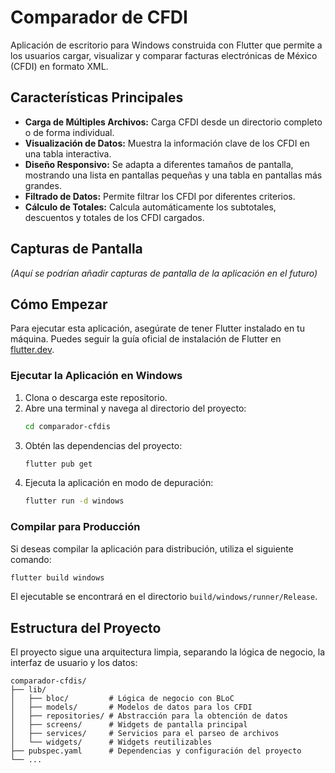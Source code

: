 # Comparador de CFDI

Aplicación de escritorio para Windows construida con Flutter que permite a los usuarios cargar, visualizar y comparar facturas electrónicas de México (CFDI) en formato XML.

## Características Principales

- **Carga de Múltiples Archivos:** Carga CFDI desde un directorio completo o de forma individual.
- **Visualización de Datos:** Muestra la información clave de los CFDI en una tabla interactiva.
- **Diseño Responsivo:** Se adapta a diferentes tamaños de pantalla, mostrando una lista en pantallas pequeñas y una tabla en pantallas más grandes.
- **Filtrado de Datos:** Permite filtrar los CFDI por diferentes criterios.
- **Cálculo de Totales:** Calcula automáticamente los subtotales, descuentos y totales de los CFDI cargados.

## Capturas de Pantalla

*(Aquí se podrían añadir capturas de pantalla de la aplicación en el futuro)*

## Cómo Empezar

Para ejecutar esta aplicación, asegúrate de tener Flutter instalado en tu máquina. Puedes seguir la guía oficial de instalación de Flutter en [flutter.dev](https://flutter.dev/docs/get-started/install).

### Ejecutar la Aplicación en Windows

1.  Clona o descarga este repositorio.
2.  Abre una terminal y navega al directorio del proyecto:
    ```bash
    cd comparador-cfdis
    ```
3.  Obtén las dependencias del proyecto:
    ```bash
    flutter pub get
    ```
4.  Ejecuta la aplicación en modo de depuración:
    ```bash
    flutter run -d windows
    ```

### Compilar para Producción

Si deseas compilar la aplicación para distribución, utiliza el siguiente comando:

```bash
flutter build windows
```

El ejecutable se encontrará en el directorio `build/windows/runner/Release`.

## Estructura del Proyecto

El proyecto sigue una arquitectura limpia, separando la lógica de negocio, la interfaz de usuario y los datos:

```
comparador-cfdis/
├── lib/
│   ├── bloc/         # Lógica de negocio con BLoC
│   ├── models/       # Modelos de datos para los CFDI
│   ├── repositories/ # Abstracción para la obtención de datos
│   ├── screens/      # Widgets de pantalla principal
│   ├── services/     # Servicios para el parseo de archivos
│   └── widgets/      # Widgets reutilizables
├── pubspec.yaml      # Dependencias y configuración del proyecto
└── ...
```
